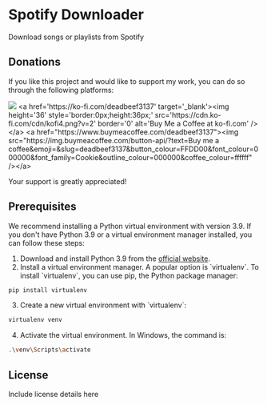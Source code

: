 # Spotify Downloader
Download songs or playlists from Spotify

## Donations

If you like this project and would like to support my work, you can do so through the following platforms:

[![](https://c5.patreon.com/external/logo/become_a_patron_button.png)]([https://www.patreon.com/z3nth10n](https://www.patreon.com/user?u=23888929))
<a href='https://ko-fi.com/deadbeef3137' target='_blank'><img height='36' style='border:0px;height:36px;' src='https://cdn.ko-fi.com/cdn/kofi4.png?v=2' border='0' alt='Buy Me a Coffee at ko-fi.com' /></a>
<a href="https://www.buymeacoffee.com/deadbeef3137"><img src="https://img.buymeacoffee.com/button-api/?text=Buy me a coffee&emoji=&slug=deadbeef3137&button_colour=FFDD00&font_colour=000000&font_family=Cookie&outline_colour=000000&coffee_colour=ffffff" /></a>

Your support is greatly appreciated!



## Prerequisites

We recommend installing a Python virtual environment with version 3.9. If you don't have Python 3.9 or a virtual environment manager installed, you can follow these steps:

1. Download and install Python 3.9 from the [official website](https://www.python.org/downloads/release/python-390/).
2. Install a virtual environment manager. A popular option is \`virtualenv\`. To install \`virtualenv\`, you can use pip, the Python package manager:

```bash
pip install virtualenv
```

3. Create a new virtual environment with \`virtualenv\`:

```bash
virtualenv venv
```

4. Activate the virtual environment. In Windows, the command is:

```bash
.\venv\Scripts\activate
```

## License

Include license details here
